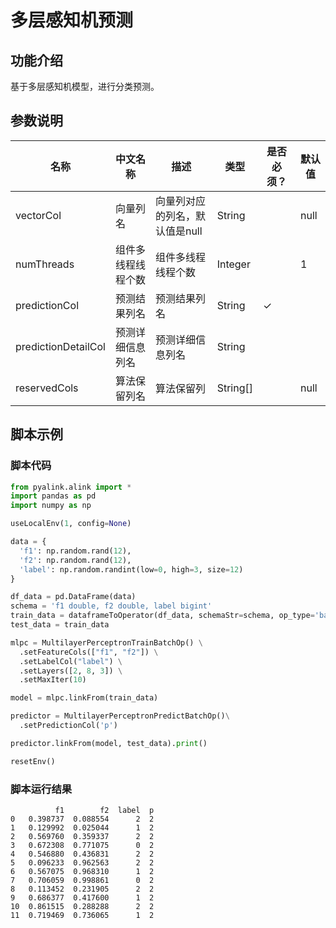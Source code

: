 # 多层感知机预测

## 功能介绍
基于多层感知机模型，进行分类预测。

## 参数说明

| 名称 | 中文名称 | 描述 | 类型 | 是否必须？ | 默认值 |
| --- | --- | --- | --- | --- | --- |
| vectorCol | 向量列名 | 向量列对应的列名，默认值是null | String |  | null |
| numThreads | 组件多线程线程个数 | 组件多线程线程个数 | Integer |  | 1 |
| predictionCol | 预测结果列名 | 预测结果列名 | String | ✓ |  |
| predictionDetailCol | 预测详细信息列名 | 预测详细信息列名 | String |  |  |
| reservedCols | 算法保留列名 | 算法保留列 | String[] |  | null |


## 脚本示例
### 脚本代码
```python
from pyalink.alink import *
import pandas as pd
import numpy as np

useLocalEnv(1, config=None)

data = {
  'f1': np.random.rand(12),
  'f2': np.random.rand(12),
  'label': np.random.randint(low=0, high=3, size=12)
}

df_data = pd.DataFrame(data)
schema = 'f1 double, f2 double, label bigint'
train_data = dataframeToOperator(df_data, schemaStr=schema, op_type='batch')
test_data = train_data

mlpc = MultilayerPerceptronTrainBatchOp() \
  .setFeatureCols(["f1", "f2"]) \
  .setLabelCol("label") \
  .setLayers([2, 8, 3]) \
  .setMaxIter(10)

model = mlpc.linkFrom(train_data)

predictor = MultilayerPerceptronPredictBatchOp()\
  .setPredictionCol('p')

predictor.linkFrom(model, test_data).print()

resetEnv()

```

### 脚本运行结果

```
          f1        f2  label  p
0   0.398737  0.088554      2  2
1   0.129992  0.025044      1  2
2   0.569760  0.359337      2  2
3   0.672308  0.771075      0  2
4   0.546880  0.436831      2  2
5   0.096233  0.962563      2  2
6   0.567075  0.968310      1  2
7   0.706059  0.998861      0  2
8   0.113452  0.231905      2  2
9   0.686377  0.417600      1  2
10  0.861515  0.288288      2  2
11  0.719469  0.736065      1  2

```
